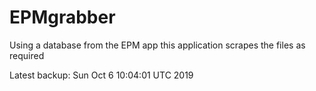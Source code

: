 # EPMgrabber
Using a database from the EPM app this application scrapes the files as required


Latest backup: Sun Oct 6 10:04:01 UTC 2019
